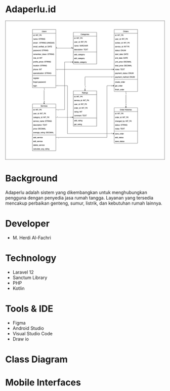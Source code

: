 # Adaperlu.id
![Diagram Adaperlu](./public/adaperlu.drawio.png)
# Background
Adaperlu adalah sistem yang dikembangkan untuk menghubungkan pengguna dengan penyedia jasa rumah tangga. Layanan yang tersedia mencakup perbaikan genteng, sumur, listrik, dan kebutuhan rumah lainnya.
# Developer
- M. Herdi Al-Fachri
# Technology
- Laravel 12
- Sanctum Library
- PHP
- Kotlin
# Tools & IDE
- Figma
- Android Studio
- Visual Studio Code
- Draw io
# Class Diagram

# Mobile Interfaces
